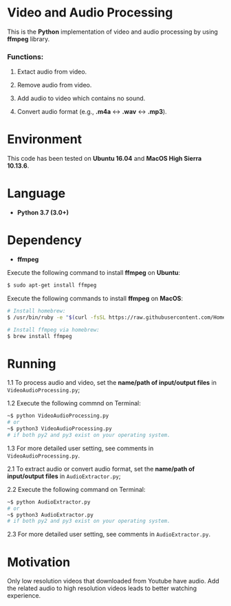# Video and Audio Processing

This is the **Python** implementation of video and audio processing by using **ffmpeg** library.

### Functions:

1. Extact audio from video.

2. Remove audio from video.

3. Add audio to video which contains no sound.

4. Convert audio format (e.g., **.m4a** <-> **.wav** <-> **.mp3**).

# Environment

This code has been tested on **Ubuntu 16.04** and **MacOS High Sierra 10.13.6**.

# Language

* __Python 3.7 (3.0+)__

# Dependency

* __ffmpeg__

Execute the following command to install **ffmpeg** on **Ubuntu**:
```bash
$ sudo apt-get install ffmpeg
```

Execute the following commands to install **ffmpeg** on **MacOS**:
```bash
# Install homebrew:
$ /usr/bin/ruby -e "$(curl -fsSL https://raw.githubusercontent.com/Homebrew/install/master/install)"
```

```bash
# Install ffmpeg via homebrew:
$ brew install ffmpeg
```

# Running

1.1 To process audio and video, set the **name/path of input/output files** in ```VideoAudioProcessing.py```;

1.2 Execute the following commnd on Terminal:
```bash
~$ python VideoAudioProcessing.py
# or
~$ python3 VideoAudioProcessing.py
# if both py2 and py3 exist on your operating system.
```

1.3 For more detailed user setting, see comments in ```VideoAudioProcessing.py```.

2.1 To extract audio or convert audio format, set the **name/path of input/output files** in ```AudioExtractor.py```;

2.2 Execute the following command on Terminal:
```bash
~$ python AudioExtractor.py
# or
~$ python3 AudioExtractor.py
# if both py2 and py3 exist on your operating system.
```

2.3 For more detailed user setting, see comments in ```AudioExtractor.py```.

# Motivation

Only low resolution videos that downloaded from Youtube have audio. Add the related audio to high resolution videos leads to better watching experience.
